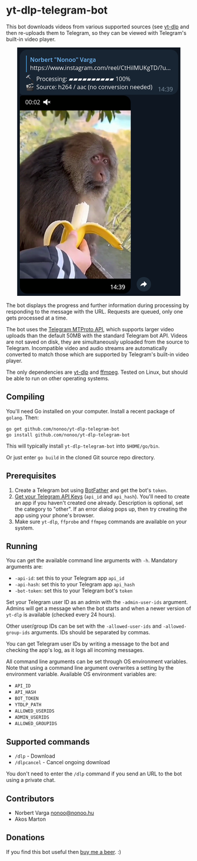 # yt-dlp-telegram-bot

This bot downloads videos from various supported sources
(see [yt-dlp](https://github.com/yt-dlp/yt-dlp) and then re-uploads them
to Telegram, so they can be viewed with Telegram's built-in video player.

<p align="center"><img src="screenshot.png?raw=true"/></p>

The bot displays the progress and further information during processing by
responding to the message with the URL. Requests are queued, only one gets
processed at a time.

The bot uses the [Telegram MTProto API](https://github.com/gotd/td), which
supports larger video uploads than the default 50MB with the standard
Telegram bot API. Videos are not saved on disk, they are simultaneously
uploaded from the source to Telegram. Incompatible video and audio streams
are automatically converted to match those which are supported by Telegram's
built-in video player.

The only dependencies are [yt-dlp](https://github.com/yt-dlp/yt-dlp) and
[ffmpeg](https://github.com/FFmpeg/FFmpeg). Tested on Linux, but should be
able to run on other operating systems.

## Compiling

You'll need Go installed on your computer. Install a recent package of `golang`.
Then:

```
go get github.com/nonoo/yt-dlp-telegram-bot
go install github.com/nonoo/yt-dlp-telegram-bot
```

This will typically install `yt-dlp-telegram-bot` into `$HOME/go/bin`.

Or just enter `go build` in the cloned Git source repo directory.

## Prerequisites

1. Create a Telegram bot using [BotFather](https://t.me/BotFather) and get the
   bot's `token`.
2. [Get your Telegram API Keys](https://my.telegram.org/apps)
   (`api_id` and `api_hash`). You'll need to create an app if you haven't
   created one already. Description is optional, set the category to "other".
   If an error dialog pops up, then try creating the app using your phone's
   browser.
3. Make sure `yt-dlp`, `ffprobe` and `ffmpeg` commands are available on your
   system.

## Running

You can get the available command line arguments with `-h`.
Mandatory arguments are:

- `-api-id`: set this to your Telegram app `api_id`
- `-api-hash`: set this to your Telegram app `api_hash`
- `-bot-token`: set this to your Telegram bot's `token`

Set your Telegram user ID as an admin with the `-admin-user-ids` argument.
Admins will get a message when the bot starts and when a newer version of
`yt-dlp` is available (checked every 24 hours).

Other user/group IDs can be set with the `-allowed-user-ids` and
`-allowed-group-ids` arguments. IDs should be separated by commas.

You can get Telegram user IDs by writing a message to the bot and checking
the app's log, as it logs all incoming messages.

All command line arguments can be set through OS environment variables.
Note that using a command line argument overwrites a setting by the environment
variable. Available OS environment variables are:

- `API_ID`
- `API_HASH`
- `BOT_TOKEN`
- `YTDLP_PATH`
- `ALLOWED_USERIDS`
- `ADMIN_USERIDS`
- `ALLOWED_GROUPIDS`

## Supported commands

- `/dlp` - Download
- `/dlpcancel` - Cancel ongoing download

You don't need to enter the `/dlp` command if you send an URL to the bot using
a private chat.

## Contributors

- Norbert Varga [nonoo@nonoo.hu](mailto:nonoo@nonoo.hu)
- Akos Marton

## Donations

If you find this bot useful then [buy me a beer](https://paypal.me/ha2non). :)
